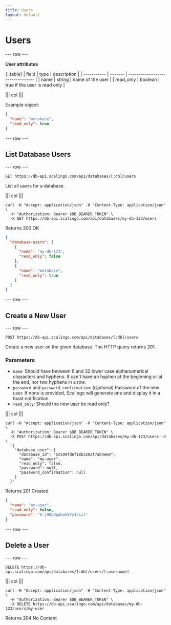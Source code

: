 ```yaml
---
title: Users
layout: default
---
```


# Users

--- row ---

**User attributes**

{:.table}
| field       | type    | description                      |
| ----------- | ------- | -------------------------------- |
| name        | string  | name of the user                 |
| read_only   | boolean | true if the user is read only    |

||| col |||

Example object:

```json
{
  "name": "metabase",
  "read_only": true
}
```

--- row ---

## List Database Users

--- row ---

`GET https://db-api.scalingo.com/api/databases/[:db]/users`

List all users for a database.

||| col |||

```shell
curl -H "Accept: application/json" -H "Content-Type: application/json" \
  -H "Authorization: Bearer $DB_BEARER_TOKEN" \
  -X GET https://db-api.scalingo.com/api/databases/my-db-123/users
```

Returns 200 OK

```json
{
  "database-users": [
    {
      "name": "my-db-123",
      "read_only": false
    },
    {
      "name": "metabase",
      "read_only": true
    }
  ]
}

```

--- row ---

## Create a New User

--- row ---

`POST https://db-api.scalingo.com/api/databases/[:db]/users`

Create a new user on the given database. The HTTP query returns 201.

### Parameters

* `name`: Should have between 6 and 32 lower case alphanumerical characters and hyphens. It can't have an hyphen at the beginning or at the end, nor two hyphens in a row.
* `password` and `password_confirmation`: (*Optional*) Password of the new user. If none is provided, Scalingo will generate one and display it in a toast notification.
* `read_only`: Should the new user be read only?

||| col |||

```shell
curl -H "Accept: application/json" -H "Content-Type: application/json" \
  -H "Authorization: Bearer $DB_BEARER_TOKEN" \
  -X POST https://db-api.scalingo.com/api/databases/my-db-123/users -d \
  '{
    "database_user": {
      "database_id": "5c599fd6f18b3202f7ab4e66",
      "name": "my-user",
      "read_only": false,
      "password": null,
      "password_confirmation": null
    }
  }'
```

Returns 201 Created

```json
{
  "name": "my-user",
  "read_only": false,
  "password": "K-j9UbDpdbok8Yy4sLcl"
}

```

--- row ---

## Delete a User

--- row ---

`DELETE https://db-api.scalingo.com/api/databases/[:db]/users/[:username]`

||| col |||

```shell
curl -H "Accept: application/json" -H "Content-Type: application/json" \
  -H "Authorization: Bearer $DB_BEARER_TOKEN" \
  -X DELETE https://db-api.scalingo.com/api/databases/my-db-123/users/my-user
```

Returns 204 No Content
